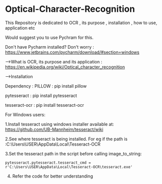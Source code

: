 # Optical-Character-Recognition
This Repository is dedicated to OCR , its purpose , installation , how to use, application etc

Would suggest you to use Pychram for this.

Don't have Pycharm installed? Don't worry : https://www.jetbrains.com/pycharm/download/#section=windows

<Download the community version>

-->What is OCR, its purpose and its application : https://en.wikipedia.org/wiki/Optical_character_recognition

-->Installation

Dependency :
PILLOW : pip install pillow

pytesseract : pip install pytesseract

tesseract-ocr : pip install tesseract-ocr

For Windows users:

1.Install tesseract using windows installer available at: https://github.com/UB-Mannheim/tesseract/wiki

2.See where tesseract is being installed. For eg if the path is :C:\Users\USER\AppData\Local\Tesseract-OCR 

3.Set the tesseract path in the script before calling image_to_string:
    
    pytesseract.pytesseract.tesseract_cmd = r'C:\Users\USER\AppData\Local\Tesseract-OCR\tesseract.exe'
    
4. Refer the code for better understanding


